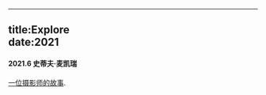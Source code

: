 
---
title:Explore  
date:2021  
---

#### 2021.6 史蒂夫·麦凯瑞  

[一位摄影师的故事](http://www.360doc.com/content/19/0720/12/7793103_849933739.shtml).  

